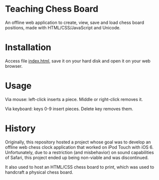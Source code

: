 # Teaching Chess Board
An offline web application to create, view, save and load chess
board positions, made with HTML/CSS/JavaScript and Unicode.

# Installation
Access file
[index.html](https://raw.githubusercontent.com/awvalenti/teaching-chess-board/master/index.html),
save it on your hard disk and open it on your web browser.

# Usage
Via mouse: left-click inserts a piece. Middle or right-click removes it.

Via keyboard: keys 0-9 insert pieces. Delete key removes them.

# History
Originally, this repository hosted a project whose goal was to develop an
offline web chess clock application that worked on iPod Touch with iOS 6.
Unfortunately, due to a restriction (and misbehavior) on sound capabilities
of Safari, this project ended up being non-viable and was discontinued.

It also used to host an HTML/CSS chess board to print, which was used to
handcraft a physical chess board.
